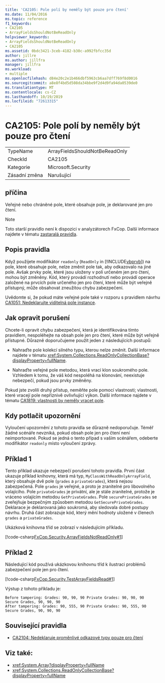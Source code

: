 ```yaml
---
title: 'CA2105: Pole polí by neměly být pouze pro čtení'
ms.date: 11/04/2016
ms.topic: reference
f1_keywords:
- CA2105
- ArrayFieldsShouldNotBeReadOnly
helpviewer_keywords:
- ArrayFieldsShouldNotBeReadOnly
- CA2105
ms.assetid: 0bdc3421-3ceb-4182-b30c-a992fbfcc35d
author: jillre
ms.author: jillfra
manager: jillfra
ms.workload:
- multiple
ms.openlocfilehash: d84e20c2e1b466dbf5963cb6aa7dff769f8d0016
ms.sourcegitcommit: a8e8f4bd5d508da34bbe9f2d4d9fa94da0539de0
ms.translationtype: MT
ms.contentlocale: cs-CZ
ms.lasthandoff: 10/19/2019
ms.locfileid: "72613315"
---
```

# <a name="ca2105-array-fields-should-not-be-read-only"></a>CA2105: Pole polí by neměly být pouze pro čtení

|||
|-|-|
|TypeName|ArrayFieldsShouldNotBeReadOnly|
|CheckId|CA2105|
|Kategorie|Microsoft.Security|
|Zásadní změna|Narušující|

## <a name="cause"></a>příčina
Veřejné nebo chráněné pole, které obsahuje pole, je deklarované jen pro čtení.

> [!NOTE]
> Toto starší pravidlo není k dispozici v analyzátorech FxCop. Další informace najdete v tématu [zastaralá pravidla](fxcop-rule-port-status.md#deprecated-rules).

## <a name="rule-description"></a>Popis pravidla

Když použijete modifikátor `readonly` (`ReadOnly` in [!INCLUDE[vbprvb](../code-quality/includes/vbprvb_md.md)]) na pole, které obsahuje pole, nelze změnit pole tak, aby odkazovalo na jiné pole. Avšak prvky pole, které jsou uloženy v poli určeném jen pro čtení, mohou být změněny. Kód, který provádí rozhodnutí nebo provádí operace založené na prvcích pole určeného jen pro čtení, které může být veřejně přístupný, může obsahovat zneužitou chybu zabezpečení.

Uvědomte si, že pokud máte veřejné pole také v rozporu s pravidlem návrhu [CA1051: Nedeklarujte viditelná pole instance](../code-quality/ca1051.md).

## <a name="how-to-fix-violations"></a>Jak opravit porušení

Chcete-li opravit chybu zabezpečení, která je identifikována tímto pravidlem, nespoléhejte na obsah pole jen pro čtení, které může být veřejně přístupné. Důrazně doporučujeme použít jeden z následujících postupů:

- Nahraďte pole kolekcí silného typu, kterou nelze změnit. Další informace najdete v tématu <xref:System.Collections.ReadOnlyCollectionBase?displayProperty=fullName>.

- Nahraďte veřejné pole metodou, která vrací klon soukromého pole. Vzhledem k tomu, že váš kód nespoléhá na klonování, neexistuje nebezpečí, pokud jsou prvky změněny.

Pokud jste zvolili druhý přístup, neměňte pole pomocí vlastnosti; vlastnosti, které vracejí pole nepříznivě ovlivňující výkon. Další informace najdete v tématu [CA1819: vlastnosti by neměly vracet pole](../code-quality/ca1819.md).

## <a name="when-to-suppress-warnings"></a>Kdy potlačit upozornění

Vyloučení upozornění z tohoto pravidla se důrazně nedoporučuje. Téměř žádné scénáře nevzniká, pokud obsah pole jen pro čtení není neimportované. Pokud se jedná o tento případ s vaším scénářem, odeberte modifikátor `readonly` místo vyloučení zprávy.

## <a name="example-1"></a>Příklad 1

Tento příklad ukazuje nebezpečí porušení tohoto pravidla. První část ukazuje příklad knihovny, která má typ, `MyClassWithReadOnlyArrayField`, který obsahuje dvě pole (`grades` a `privateGrades`), která nejsou zabezpečená. Pole `grades` je veřejné, a proto je zranitelné pro libovolného volajícího. Pole `privateGrades` je privátní, ale je stále zranitelné, protože je vráceno volajícím metodou `GetPrivateGrades`. Pole `securePrivateGrades` se zveřejňuje bezpečným způsobem metodou `GetSecurePrivateGrades`. Deklarace je deklarovaná jako soukromá, aby sledovala dobré postupy návrhu. Druhá část zobrazuje kód, který mění hodnoty uložené v členech `grades` a `privateGrades`.

Ukázková knihovna tříd se zobrazí v následujícím příkladu.

[!code-csharp[FxCop.Security.ArrayFieldsNotReadOnly#1](../code-quality/codesnippet/CSharp/ca2105-array-fields-should-not-be-read-only_1.cs)]

## <a name="example-2"></a>Příklad 2

Následující kód používá ukázkovou knihovnu tříd k ilustraci problémů zabezpečení pole jen pro čtení.

[!code-csharp[FxCop.Security.TestArrayFieldsRead#1](../code-quality/codesnippet/CSharp/ca2105-array-fields-should-not-be-read-only_2.cs)]

Výstup z tohoto příkladu je:

```text
Before tampering: Grades: 90, 90, 90 Private Grades: 90, 90, 90  Secure Grades, 90, 90, 90
After tampering: Grades: 90, 555, 90 Private Grades: 90, 555, 90  Secure Grades, 90, 90, 90
```

## <a name="related-rules"></a>Související pravidla

- [CA2104: Nedeklaruje proměnlivé odkazové typy pouze pro čtení](../code-quality/ca2104.md)

## <a name="see-also"></a>Viz také:

- <xref:System.Array?displayProperty=fullName>
- <xref:System.Collections.ReadOnlyCollectionBase?displayProperty=fullName>
